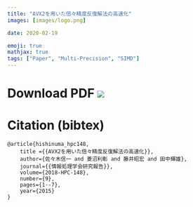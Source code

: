 ```yaml
---
title: "AVX2を用いた倍々精度反復解法の高速化"
images: [images/logo.png]

date: 2020-02-19

emoji: true
mathjax: true
tags: ["Paper", "Multi-Precision", "SIMD"]
---
```


# Download PDF [![](https://storage.googleapis.com/numa_blog/etc/icon_pdf.png)][1] 

[1]: https://storage.googleapis.com/numa_blog/publications/HPC-148.pdf

# Citation (bibtex)

```
@article{hishinuma_hpc148,
	title ={{AVX2を用いた倍々精度反復解法の高速化}},
	author={佐々木信一 and 菱沼利彰 and 藤井昭宏 and 田中輝雄},
	journal={{情報処理学会研究報告}},
	volume={2018-HPC-148},
	number={9},
	pages={1--7},
	year={2015}
}
```
